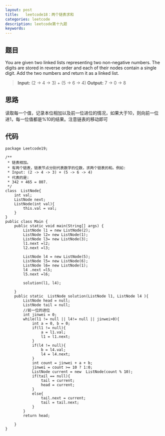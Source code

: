 ```yaml
---
layout: post
title:   leetcode18：两个链表求和
categories: leetcode
description: leetcode第十九题
keywords: 
---
```



## 题目

You are given two linked lists representing two non-negative  numbers. The digits are stored in reverse order and each of their  nodes contain a single digit. Add the two numbers and return it as a  linked list. 

>   **Input:** (2 -> 4 -> 3) + (5 -> 6 -> 4)
>   **Output:** 7 -> 0 -> 8

## 思路

  读取每一个值，记录本位相加以及前一位进位的情况，如果大于10，则向前一位进1，每一位值都是%10的结果。注意链表的移动即可

## 代码



	package Leetcode19;
	
	/**
	 * 链表相加。
	 * 有两个链表，链表节点分别代表数字的位数，求两个链表的和。例如:
	 * Input: (2 -> 4 -> 3) + (5 -> 6 -> 4)
	 * 代表的是:
	 * 342 + 465 = 807.
	 */
	class  ListNode{
	    int val;
	    ListNode next;
	    ListNode(int val){
	        this.val = val;
	    }
	}
	public class Main {
	    public static void main(String[] args) {
	        ListNode l1 = new ListNode(2);
	        ListNode l2= new ListNode(1);
	        ListNode l3= new ListNode(3);
	        l1.next =l2;
	        l2.next =l3;
	
	        ListNode l4 = new ListNode(5);
	        ListNode l5= new ListNode(6);
	        ListNode l6= new ListNode(1);
	        l4 .next =l5;
	        l5.next =l6;
	
	        solution(l1, l4);
	
	    }
	    public static  ListNode solution(ListNode l1, ListNode l4 ){
	        ListNode head = null;
	        ListNode tail = null;
	        //前一位的进位
	        int jinwei = 0;
	        while(l1 != null || l4!= null || jinwei>0){
	            int a = 0, b = 0;
	            if(l1 != null){
	                a = l1.val;
	                l1 = l1.next;
	            }
	            if(l4 != null){
	                b = l4.val;
	                l4 = l4.next;
	            }
	            int count = jinwei + a + b;
	            jinwei = count >= 10 ? 1:0;
	            ListNode current = new  ListNode(count % 10);
	            if(tail == null){
	                tail = current;
	                head = current;
	            }
	            else{
	                tail.next = current;
	                tail = tail.next;
	            }
	        }
	        return head;
	
	    }
	}
	




